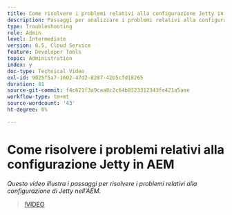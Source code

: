 ```yaml
---
title: Come risolvere i problemi relativi alla configurazione Jetty in AEM
description: Passaggi per analizzare i problemi relativi alla configurazione del pontile
type: Troubleshooting
role: Admin
level: Intermediate
version: 6.5, Cloud Service
feature: Developer Tools
topic: Administration
index: y
doc-type: Technical Video
exl-id: 9025f5a7-1602-47d2-8287-42b5cfd18265
duration: 81
source-git-commit: f4c621f3a9caa8c2c64b8323312343fe421a5aee
workflow-type: tm+mt
source-wordcount: '43'
ht-degree: 0%

---
```


# Come risolvere i problemi relativi alla configurazione Jetty in AEM

*Questo video illustra i passaggi per risolvere i problemi relativi alla configurazione di Jetty nell’AEM.*

>[!VIDEO](https://video.tv.adobe.com/v/335470?quality=12&learn=on)
